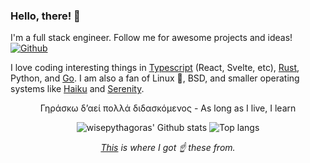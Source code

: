 ### Hello, there! 👋

I'm a full stack engineer. Follow me for awesome projects and ideas! 
[![Github](https://img.shields.io/github/followers/wisepythagoras?label=Follow&style=social)](https://github.com/wisepythagoras)

I love coding interesting things in [Typescript](https://www.typescriptlang.org/) (React, Svelte, etc), [Rust](https://www.rust-lang.org/), Python, and [Go](https://golang.org). I am also a fan of Linux 🐧, BSD, and smaller operating systems like [Haiku](https://www.haiku-os.org/) and [Serenity](https://github.com/SerenityOS/serenity).

<p align="center">
Γηράσκω δ’αεί πολλά διδασκόμενος - As long as I live, I learn
</p>

<!-- For when I'm ready. -->
<!-- I'm looking for [GitHub sponsors](https://github.com/sponsors/wisepythagoras). -->
<p></p>
<p align="center">
    <img alt="wisepythagoras' Github stats" src="https://github-readme-stats.vercel.app/api?username=wisepythagoras&count_private=true&line_height=40&show_icons=true&theme=dark" />
    <img alt="Top langs" src="https://github-readme-stats.vercel.app/api/top-langs/?username=wisepythagoras&theme=dark" />
</p>
<p align="center">
    <i><a href="https://github.com/anuraghazra/github-readme-stats">This</a> is where I got ☝️ these from.</i>
</p>

<!--
**wisepythagoras/wisepythagoras** is a ✨ _special_ ✨ repository because its `README.md` (this file) appears on your GitHub profile.

Here are some ideas to get you started:

- 🔭 I’m currently working on ...
- 🌱 I’m currently learning ...
- 👯 I’m looking to collaborate on ...
- 🤔 I’m looking for help with ...
- 💬 Ask me about ...
- 📫 How to reach me: ...
- 😄 Pronouns: ...
- ⚡ Fun fact: ...
-->
